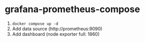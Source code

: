 # grafana-prometheus-compose

1. `docker compose up -d`
2. Add data source (http://prometheus:9090)
3. Add dashboard (node exporter full: 1860)
